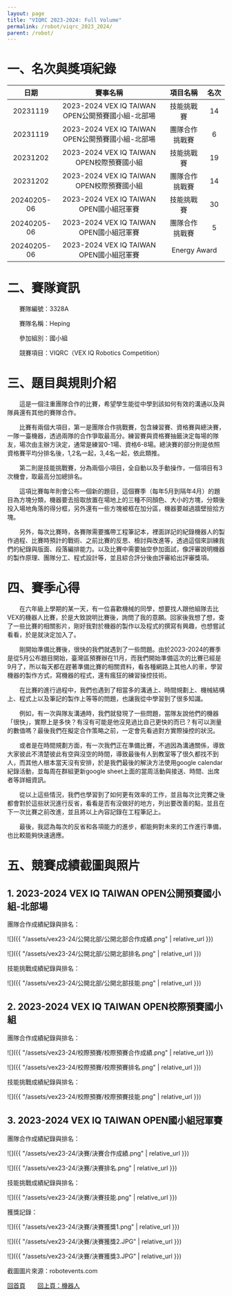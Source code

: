 ```yaml
---
layout: page
title: "VIQRC 2023-2024: Full Volume"
permalink: /robot/viqrc_2023_2024/
parent: /robot/
---
```

# 一、名次與獎項紀錄

<table style="margin: auto; text-align: center; width: 100%;">
  <colgroup>
    <col style="width: 15%;">
    <col style="width: 55%;">
    <col style="width: 20%;">
    <col style="width: 10%;">
  </colgroup>
  <thead>
    <tr>
      <th>日期</th>
      <th>賽事名稱</th>
      <th>項目名稱</th>
      <th>名次</th>
    </tr>
  </thead>
  <tbody>
    <tr>
      <td>20231119</td>
      <td>2023-2024 VEX IQ TAIWAN OPEN公開預賽國小組-北部場</td>
      <td>技能挑戰賽</td>
      <td>14</td>
    </tr>
    <tr>
      <td>20231119</td>
      <td>2023-2024 VEX IQ TAIWAN OPEN公開預賽國小組-北部場</td>
      <td>團隊合作挑戰賽</td>
      <td>6</td>
    </tr>
    <tr>
      <td>20231202</td>
      <td>2023-2024 VEX IQ TAIWAN OPEN校際預賽國小組</td>
      <td>技能挑戰賽</td>
      <td>19</td>
    </tr>
    <tr>
      <td>20231202</td>
      <td>2023-2024 VEX IQ TAIWAN OPEN校際預賽國小組</td>
      <td>團隊合作挑戰賽</td>
      <td>14</td>
    </tr>
    <tr>
      <td>20240205-06</td>
      <td>2023-2024 VEX IQ TAIWAN OPEN國小組冠軍賽</td>
      <td>技能挑戰賽</td>
      <td>30</td>
    </tr>
    <tr>
      <td>20240205-06</td>
      <td>2023-2024 VEX IQ TAIWAN OPEN國小組冠軍賽</td>
      <td>團隊合作挑戰賽</td>
      <td>5</td>
    </tr>
    <tr>
      <td>20240205-06</td>
      <td>2023-2024 VEX IQ TAIWAN OPEN國小組冠軍賽</td>
      <td colspan="2">Energy Award</td>
    </tr>
  </tbody>
</table>

# 二、賽隊資訊

　　賽隊編號：3328A

　　賽隊名稱：Heping

　　參加組別：國小組

　　競賽項目：VIQRC（VEX IQ Robotics Competition）

# 三、題目與規則介紹

　　這是一個注重團隊合作的比賽，希望學生能從中學到該如何有效的溝通以及與隊員還有其他的賽隊合作。

　　比賽有兩個大項目，第一是團隊合作挑戰賽，包含練習賽、資格賽與總決賽，一隊一臺機器，透過兩隊的合作爭取最高分。練習賽與資格賽抽籤決定每場的隊友，場次由主辦方決定，通常是練習0-1場、資格6-8場。總決賽的部分則是依照資格賽平均分排名後，1,2名一起，3,4名一起，依此類推。

　　第二則是技能挑戰賽，分為兩個小項目，全自動以及手動操作，一個項目有3次機會，取最高分加總排名。

　　這項比賽每年則會公布一個新的題目，這個賽季（每年5月到隔年4月）的題目為方塊分類，機器要去撿取放置在場地上的三種不同顏色、大小的方塊，分類後投入場地角落的得分框，另外還有一些方塊被框在加分區，機器要越過牆壁撿拾方塊。

　　另外，每次比賽時，各賽隊需要攜帶工程筆記本，裡面詳記的紀錄機器人的製作過程、比賽時預計的戰術、之前比賽的反思、檢討與改進等，透過這個來訓練我們的紀錄與版面、段落編排能力。以及比賽中需要抽空參加面試，像評審說明機器的製作原理、團隊分工、程式設計等，並且綜合評分後由評審給出評審獎項。

# 四、賽季心得

　　在六年級上學期的某一天，有一位喜歡機械的同學，想要找人跟他組隊去比VEX的機器人比賽，於是大致說明比賽後，詢問了我的意願。回家後我想了想，查了一些比賽的相關影片，剛好我對於機器的製作以及程式的撰寫有興趣，也想嘗試看看，於是就決定加入了。

　　剛開始準備比賽後，很快的我們就遇到了一些問題。由於2023-2024的賽季是從5月公布題目開始，臺灣區預賽辦在11月，而我們開始準備這次的比賽已經是9月了，所以每天都在趕著準備比賽的相關資料，看各種網路上其他人的車，學習機器的製作方式，寫機器的程式，還有瘋狂的練習操控技術。

　　在比賽的進行過程中，我們也遇到了相當多的溝通上、時間規劃上、機械結構上、程式上以及筆記的製作上等等的問題，也讓我從中學習到了很多知識。

　　例如，有一次與隊友溝通時，我們就發現了一些問題，當隊友說他們的機器「很快」，實際上是多快？有沒有可能是他沒見過比自己更快的而已？有可以測量的數值嗎？最後我們在擬定合作策略之前，一定會先看過對方實際操控的狀況。

　　或者是在時間規劃方面，有一次我們正在準備比賽，不過因為溝通關係，導致大家彼此不清楚彼此有空與沒空的時間，導致最後有人到教室等了很久都找不到人，而其他人根本當天沒有安排，於是我們最後的解決方法使用google calendar紀錄活動，並每周在群組更新google sheet上面的當周活動與接送、時間、出席者等詳細資訊。

　　從以上這些情況，我們也學習到了如何更有效率的工作，並且每次比完賽之後都會對於這些狀況進行反省，看看是否有沒做好的地方，列出要改善的點，並且在下一次比賽之前改進，並且將以上內容記錄在工程筆記上。

　　最後，我認為每次的反省和各項能力的進步，都能夠對未來的工作進行準備，也比較能夠快速適應。

# 五、競賽成績截圖與照片

## 1. 2023-2024 VEX IQ TAIWAN OPEN公開預賽國小組-北部場 
團隊合作成績紀錄與排名：

![]({{ "/assets/vex23-24/公開北部/公開北部合作成績.png" | relative_url }})

![]({{ "/assets/vex23-24/公開北部/公開北部排名.png" | relative_url }})

技能挑戰成績紀錄與排名：

![]({{ "/assets/vex23-24/公開北部/公開北部技能.png" | relative_url }})

## 2. 2023-2024 VEX IQ TAIWAN OPEN校際預賽國小組
團隊合作成績紀錄與排名：

![]({{ "/assets/vex23-24/校際預賽/校際預賽合作成績.png" | relative_url }})

![]({{ "/assets/vex23-24/校際預賽/校際預賽排名.png" | relative_url }})

技能挑戰成績紀錄與排名：

![]({{ "/assets/vex23-24/校際預賽/校際預賽技能.png" | relative_url }})

## 3. 2023-2024 VEX IQ TAIWAN OPEN國小組冠軍賽
團隊合作成績紀錄與排名：

![]({{ "/assets/vex23-24/決賽/決賽合作成績.png" | relative_url }})

![]({{ "/assets/vex23-24/決賽/決賽排名.png" | relative_url }})

技能挑戰成績紀錄與排名：

![]({{ "/assets/vex23-24/決賽/決賽技能.png" | relative_url }})

獲獎記錄：

![]({{ "/assets/vex23-24/決賽/決賽獲獎1.png" | relative_url }})

![]({{ "/assets/vex23-24/決賽/決賽獲獎2.JPG" | relative_url }})

![]({{ "/assets/vex23-24/決賽/決賽獲獎3.JPG" | relative_url }})


截圖圖片來源：robotevents.com

[回首頁](/activity_reflections/)　　[回上頁：機器人](/activity_reflections/robot/)